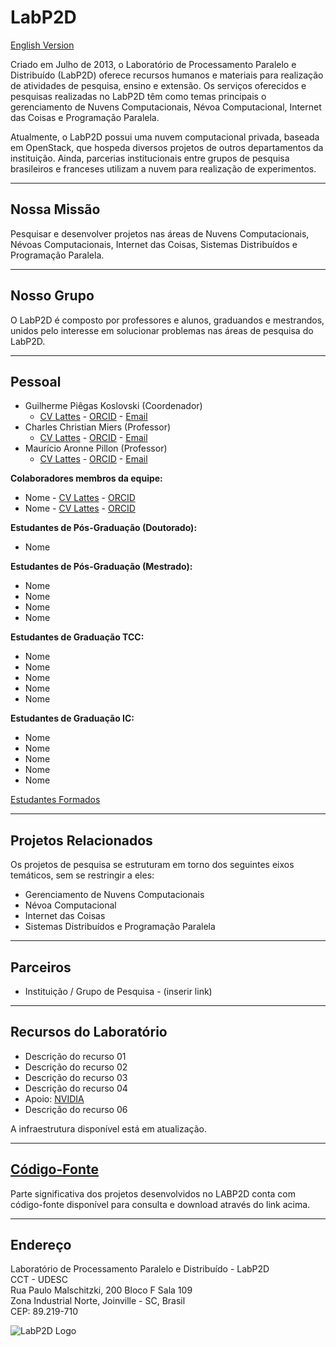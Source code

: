 <!-- LabP2D -->

<h1>LabP2D</h1>

<p><a href="labp2d-en.html">English Version</a></p>


<p>
  Criado em Julho de 2013, o Laboratório de Processamento Paralelo e Distribuído (LabP2D) oferece recursos humanos e materiais para realização de atividades de pesquisa, ensino e extensão. Os serviços oferecidos e pesquisas realizadas no LabP2D têm como temas principais o gerenciamento de Nuvens Computacionais, Névoa Computacional, Internet das Coisas e Programação Paralela.
</p>
<p>
  Atualmente, o LabP2D possui uma nuvem computacional privada, baseada em OpenStack, que hospeda diversos projetos de outros departamentos da instituição. Ainda, parcerias institucionais entre grupos de pesquisa brasileiros e franceses utilizam a nuvem para realização de experimentos.
</p>

<hr>

<h2>Nossa Missão</h2>
<p>
  Pesquisar e desenvolver projetos nas áreas de Nuvens Computacionais, Névoas Computacionais, Internet das Coisas, Sistemas Distribuídos e Programação Paralela.
</p>

<hr>

<h2>Nosso Grupo</h2>
<p>
  O LabP2D é composto por professores e alunos, graduandos e mestrandos, unidos pelo interesse em solucionar problemas nas áreas de pesquisa do LabP2D.
</p>

<hr>

<h2>Pessoal</h2>

<ul>
  <li>Guilherme Piêgas Koslovski (Coordenador)
    <ul>
      <li>
        <a href="http://lattes.cnpq.br/2749773427704993" target="_blank" rel="noopener">CV Lattes</a> - 
        <a href="https://orcid.org/0000-0003-4936-1619" target="_blank" rel="noopener">ORCID</a> - 
        <a href="mailto:guilherme.koslovski@udesc.br">Email</a>
      </li>
    </ul>
  </li>

  <li>Charles Christian Miers (Professor)
    <ul>
      <li>
        <a href="http://lattes.cnpq.br/1630057446729066" target="_blank" rel="noopener">CV Lattes</a> - 
        <a href="https://orcid.org/0000-0002-1976-0478" target="_blank" rel="noopener">ORCID</a> - 
        <a href="mailto:charles.miers@udesc.br">Email</a>
      </li>
    </ul>
  </li>

  <li>Maurício Aronne Pillon (Professor)
    <ul>
      <li>
        <a href="http://lattes.cnpq.br/3752298390911021" target="_blank" rel="noopener">CV Lattes</a> - 
        <a href="https://orcid.org/0000-0001-7634-6823" target="_blank" rel="noopener">ORCID</a> - 
        <a href="mailto:mauricio.pillon@udesc.br">Email</a>
      </li>
    </ul>
  </li>
</ul>

<b>Colaboradores membros da equipe:</b>
<ul>
  <li>Nome - <a href="#" target="_blank" rel="noopener">CV Lattes</a> - <a href="#" target="_blank" rel="noopener">ORCID</a></li>
  <li>Nome - <a href="#" target="_blank" rel="noopener">CV Lattes</a> - <a href="#" target="_blank" rel="noopener">ORCID</a></li>
</ul>

<b>Estudantes de Pós-Graduação (Doutorado):</b>
<ul>
  <li>Nome</li>
</ul>

<b>Estudantes de Pós-Graduação (Mestrado):</b>
<ul>
  <li>Nome</li>
  <li>Nome</li>
  <li>Nome</li>
  <li>Nome</li>
</ul>

<b>Estudantes de Graduação TCC:</b>
<ul>
  <li>Nome</li>
  <li>Nome</li>
  <li>Nome</li>
  <li>Nome</li>
  <li>Nome</li>
</ul>

<b>Estudantes de Graduação IC:</b>
<ul>
  <li>Nome</li>
  <li>Nome</li>
  <li>Nome</li>
  <li>Nome</li>
  <li>Nome</li>
</ul>

<a href="https://paullollima.github.io/_site/index.html" target="_blank" rel="noopener">Estudantes Formados</a>

<hr>

<h2>Projetos Relacionados</h2>
<p>Os projetos de pesquisa se estruturam em torno dos seguintes eixos temáticos, sem se restringir a eles:</p>

<ul>
  <li>Gerenciamento de Nuvens Computacionais</li>
  <li>Névoa Computacional</li>
  <li>Internet das Coisas</li>
  <li>Sistemas Distribuídos e Programação Paralela</li>
</ul>

<hr>

<h2>Parceiros</h2>
<ul>
  <li>Instituição / Grupo de Pesquisa - (inserir link)</li>
</ul>

<hr>

<h2>Recursos do Laboratório</h2>
<ul>
  <li>Descrição do recurso 01</li>
  <li>Descrição do recurso 02</li>
  <li>Descrição do recurso 03</li>
  <li>Descrição do recurso 04</li>
  <li>Apoio: <a href="https://www.nvidia.com" target="_blank" rel="noopener">NVIDIA</a></li>
  <li>Descrição do recurso 06</li>
</ul>

<p>A infraestrutura disponível está em atualização.</p>

<hr>

<h2><a href="https://paullollima.github.io/" target="_blank" rel="noopener">Código-Fonte</a></h2>
<p>Parte significativa dos projetos desenvolvidos no LABP2D conta com código-fonte disponível para consulta e download através do link acima.</p>

<hr>

<h2>Endereço</h2>
<p>
  Laboratório de Processamento Paralelo e Distribuído - LabP2D <br>
  CCT - UDESC <br>
  Rua Paulo Malschitzki, 200  Bloco F Sala 109<br>
  Zona Industrial Norte, Joinville - SC, Brasil <br>
  CEP: 89.219-710
</p>

<p>
  <img style="display: block; margin-left: auto; margin-right: auto;" src="https://paullollima.github.io/img/logo1.png" alt="LabP2D Logo" />
</p>

